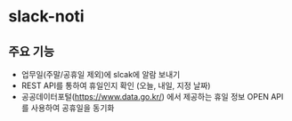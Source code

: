 # slack-noti

## 주요 기능

- 업무일(주말/공휴일 제외)에 slcak에 알람 보내기
- REST API를 통하여 휴일인지 확인 (오늘, 내일, 지정 날짜)
- 공공데이터포털(https://www.data.go.kr/) 에서 제공하는 휴일 정보 OPEN API를 사용하여 공휴일을 동기화
